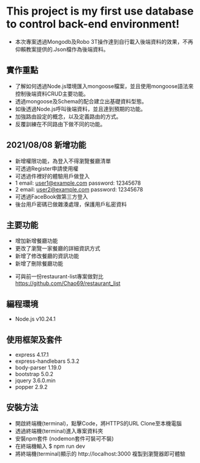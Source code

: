 # This project is my first use database to control back-end environment!
* 本次專案透過Mongodb及Robo 3T操作達到自行載入後端資料的效果，不再仰賴教案提供的.Json檔作為後端資料。
## 實作重點
- 了解如何透過Node.js環境匯入mongoose檔案，並且使用mongoose語法來控制後端資料CRUD主要功能。
- 透過mongoose及Schema的配合建立出基礎資料型態。
- 如後透過Node.js呼叫後端資料，並且達到預期的功能。
- 加強路由設定的概念，以及定義路由的方式。
- 反覆訓練在不同路由下做不同的功能。
## 2021/08/08 新增功能
- 新增權限功能，為登入不得瀏覽餐廳清單
- 可透過Register申請使用權
- 可透過件裡好的體驗用戶做登入
- 1 email: user1@example.com password: 12345678
- 2 email: user2@example.com password: 12345678
- 可透過FaceBook做第三方登入
- 後台用戶密碼已做雜湊處理，保護用戶私密資料
## 主要功能
- 增加新增餐廳功能
- 更改了瀏覽一家餐廳的詳細資訊方式
- 新增了修改餐廳的資訊功能
- 新增了刪除餐廳功能
* 可與前一份restaurant-list專案做對比 https://github.com/Chao69/restaurant_list
## 編程環境
* Node.js v10.24.1
## 使用框架及套件
* express 4.17.1
* express-handlebars 5.3.2
* body-parser 1.19.0
* bootstrap 5.0.2
* jquery 3.6.0.min
* popper 2.9.2
## 安裝方法
- 開啟終端機(terminal)，點擊Code，將HTTPS的URL Clone至本機電腦
- 透過終端機(terminal)進入專案資料夾
- 安裝npm套件 (nodemon套件可裝可不裝)
- 在終端機輸入 $ npm run dev
- 將終端機(terminal)顯示的 http://localhost:3000 複製到瀏覽器即可體驗
